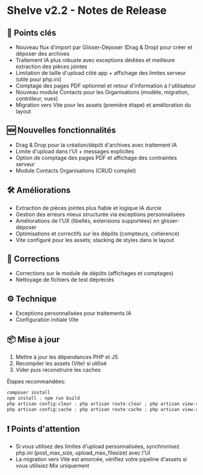 # Shelve v2.2 - Notes de Release

## 🎯 Points clés

- Nouveau flux d'import par Glisser-Déposer (Drag & Drop) pour créer et déposer des archives
- Traitement IA plus robuste avec exceptions dédiées et meilleure extraction des pièces jointes
- Limitation de taille d'upload côté app + affichage des limites serveur (utile pour php.ini)
- Comptage des pages PDF optionnel et retour d'information à l'utilisateur
- Nouveau module Contacts pour les Organisations (modèle, migration, contrôleur, vues)
- Migration vers Vite pour les assets (première étape) et amélioration du layout

## 🆕 Nouvelles fonctionnalités

- Drag & Drop pour la création/dépôt d'archives avec traitement IA
- Limite d'upload dans l'UI + messages explicites
- Option de comptage des pages PDF et affichage des contraintes serveur
- Module Contacts Organisations (CRUD complet)

## 🛠️ Améliorations

- Extraction de pièces jointes plus fiable et logique IA durcie
- Gestion des erreurs mieux structurée via exceptions personnalisées
- Améliorations de l'UX (libellés, extensions supportées) en glisser-déposer
- Optimisations et correctifs sur les dépôts (compteurs, cohérence)
- Vite configuré pour les assets; stacking de styles dans le layout

## 🐞 Corrections

- Corrections sur le module de dépôts (affichages et comptages)
- Nettoyage de fichiers de test dépréciés

## ⚙️ Technique

- Exceptions personnalisées pour traitements IA
- Configuration initiale Vite

## 📦 Mise à jour

1. Mettre à jour les dépendances PHP et JS
2. Recompiler les assets (Vite) si utilisé
3. Vider puis reconstruire les caches

Étapes recommandées:

```powershell
composer install
npm install ; npm run build
php artisan config:clear ; php artisan route:clear ; php artisan view:clear
php artisan config:cache ; php artisan route:cache ; php artisan view:cache
```

## ❗ Points d'attention

- Si vous utilisez des limites d'upload personnalisées, synchronisez php.ini (post_max_size, upload_max_filesize) avec l'UI
- La migration vers Vite est amorcée, vérifiez votre pipeline d'assets si vous utilisiez Mix uniquement
